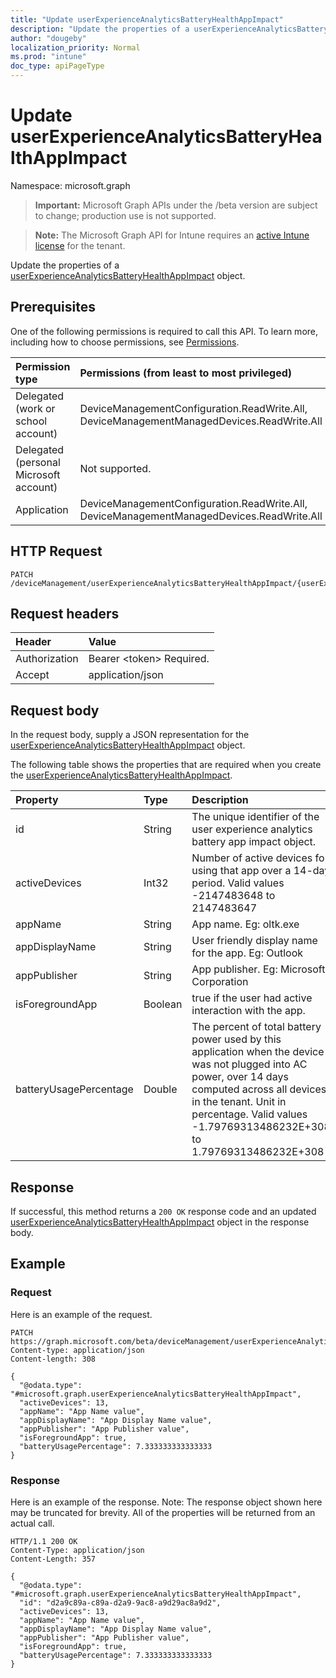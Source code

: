 ```yaml
---
title: "Update userExperienceAnalyticsBatteryHealthAppImpact"
description: "Update the properties of a userExperienceAnalyticsBatteryHealthAppImpact object."
author: "dougeby"
localization_priority: Normal
ms.prod: "intune"
doc_type: apiPageType
---
```


# Update userExperienceAnalyticsBatteryHealthAppImpact

Namespace: microsoft.graph

> **Important:** Microsoft Graph APIs under the /beta version are subject to change; production use is not supported.

> **Note:** The Microsoft Graph API for Intune requires an [active Intune license](https://go.microsoft.com/fwlink/?linkid=839381) for the tenant.

Update the properties of a [userExperienceAnalyticsBatteryHealthAppImpact](../resources/intune-devices-userexperienceanalyticsbatteryhealthappimpact.md) object.

## Prerequisites
One of the following permissions is required to call this API. To learn more, including how to choose permissions, see [Permissions](/graph/permissions-reference).

|Permission type|Permissions (from least to most privileged)|
|:---|:---|
|Delegated (work or school account)|DeviceManagementConfiguration.ReadWrite.All, DeviceManagementManagedDevices.ReadWrite.All|
|Delegated (personal Microsoft account)|Not supported.|
|Application|DeviceManagementConfiguration.ReadWrite.All, DeviceManagementManagedDevices.ReadWrite.All|

## HTTP Request
<!-- {
  "blockType": "ignored"
}
-->
``` http
PATCH /deviceManagement/userExperienceAnalyticsBatteryHealthAppImpact/{userExperienceAnalyticsBatteryHealthAppImpactId}
```

## Request headers
|Header|Value|
|:---|:---|
|Authorization|Bearer &lt;token&gt; Required.|
|Accept|application/json|

## Request body
In the request body, supply a JSON representation for the [userExperienceAnalyticsBatteryHealthAppImpact](../resources/intune-devices-userexperienceanalyticsbatteryhealthappimpact.md) object.

The following table shows the properties that are required when you create the [userExperienceAnalyticsBatteryHealthAppImpact](../resources/intune-devices-userexperienceanalyticsbatteryhealthappimpact.md).

|Property|Type|Description|
|:---|:---|:---|
|id|String|The unique identifier of the user experience analytics battery app impact object.|
|activeDevices|Int32|Number of active devices for using that app over a 14-day period. Valid values -2147483648 to 2147483647|
|appName|String|App name. Eg: oltk.exe|
|appDisplayName|String|User friendly display name for the app. Eg: Outlook|
|appPublisher|String|App publisher. Eg: Microsoft Corporation|
|isForegroundApp|Boolean|true if the user had active interaction with the app.|
|batteryUsagePercentage|Double|The percent of total battery power used by this application when the device was not plugged into AC power, over 14 days computed across all devices in the tenant. Unit in percentage. Valid values -1.79769313486232E+308 to 1.79769313486232E+308|



## Response
If successful, this method returns a `200 OK` response code and an updated [userExperienceAnalyticsBatteryHealthAppImpact](../resources/intune-devices-userexperienceanalyticsbatteryhealthappimpact.md) object in the response body.

## Example

### Request
Here is an example of the request.
``` http
PATCH https://graph.microsoft.com/beta/deviceManagement/userExperienceAnalyticsBatteryHealthAppImpact/{userExperienceAnalyticsBatteryHealthAppImpactId}
Content-type: application/json
Content-length: 308

{
  "@odata.type": "#microsoft.graph.userExperienceAnalyticsBatteryHealthAppImpact",
  "activeDevices": 13,
  "appName": "App Name value",
  "appDisplayName": "App Display Name value",
  "appPublisher": "App Publisher value",
  "isForegroundApp": true,
  "batteryUsagePercentage": 7.333333333333333
}
```

### Response
Here is an example of the response. Note: The response object shown here may be truncated for brevity. All of the properties will be returned from an actual call.
``` http
HTTP/1.1 200 OK
Content-Type: application/json
Content-Length: 357

{
  "@odata.type": "#microsoft.graph.userExperienceAnalyticsBatteryHealthAppImpact",
  "id": "d2a9c89a-c89a-d2a9-9ac8-a9d29ac8a9d2",
  "activeDevices": 13,
  "appName": "App Name value",
  "appDisplayName": "App Display Name value",
  "appPublisher": "App Publisher value",
  "isForegroundApp": true,
  "batteryUsagePercentage": 7.333333333333333
}
```






